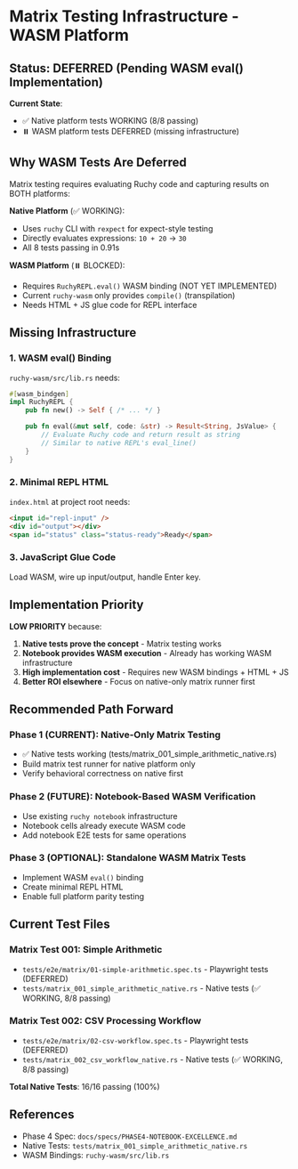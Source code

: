 # Matrix Testing Infrastructure - WASM Platform

## Status: DEFERRED (Pending WASM eval() Implementation)

**Current State**:
- ✅ Native platform tests WORKING (8/8 passing)
- ⏸️  WASM platform tests DEFERRED (missing infrastructure)

## Why WASM Tests Are Deferred

Matrix testing requires evaluating Ruchy code and capturing results on BOTH platforms:

**Native Platform** (✅ WORKING):
- Uses `ruchy` CLI with `rexpect` for expect-style testing
- Directly evaluates expressions: `10 + 20` → `30`
- All 8 tests passing in 0.91s

**WASM Platform** (⏸️  BLOCKED):
- Requires `RuchyREPL.eval()` WASM binding (NOT YET IMPLEMENTED)
- Current `ruchy-wasm` only provides `compile()` (transpilation)
- Needs HTML + JS glue code for REPL interface

## Missing Infrastructure

### 1. WASM eval() Binding

`ruchy-wasm/src/lib.rs` needs:

```rust
#[wasm_bindgen]
impl RuchyREPL {
    pub fn new() -> Self { /* ... */ }

    pub fn eval(&mut self, code: &str) -> Result<String, JsValue> {
        // Evaluate Ruchy code and return result as string
        // Similar to native REPL's eval_line()
    }
}
```

### 2. Minimal REPL HTML

`index.html` at project root needs:

```html
<input id="repl-input" />
<div id="output"></div>
<span id="status" class="status-ready">Ready</span>
```

### 3. JavaScript Glue Code

Load WASM, wire up input/output, handle Enter key.

## Implementation Priority

**LOW PRIORITY** because:
1. **Native tests prove the concept** - Matrix testing works
2. **Notebook provides WASM execution** - Already has working WASM infrastructure
3. **High implementation cost** - Requires new WASM bindings + HTML + JS
4. **Better ROI elsewhere** - Focus on native-only matrix runner first

## Recommended Path Forward

### Phase 1 (CURRENT): Native-Only Matrix Testing
- ✅ Native tests working (tests/matrix_001_simple_arithmetic_native.rs)
- Build matrix test runner for native platform only
- Verify behavioral correctness on native first

### Phase 2 (FUTURE): Notebook-Based WASM Verification
- Use existing `ruchy notebook` infrastructure
- Notebook cells already execute WASM code
- Add notebook E2E tests for same operations

### Phase 3 (OPTIONAL): Standalone WASM Matrix Tests
- Implement WASM `eval()` binding
- Create minimal REPL HTML
- Enable full platform parity testing

## Current Test Files

### Matrix Test 001: Simple Arithmetic
- `tests/e2e/matrix/01-simple-arithmetic.spec.ts` - Playwright tests (DEFERRED)
- `tests/matrix_001_simple_arithmetic_native.rs` - Native tests (✅ WORKING, 8/8 passing)

### Matrix Test 002: CSV Processing Workflow
- `tests/e2e/matrix/02-csv-workflow.spec.ts` - Playwright tests (DEFERRED)
- `tests/matrix_002_csv_workflow_native.rs` - Native tests (✅ WORKING, 8/8 passing)

**Total Native Tests**: 16/16 passing (100%)

## References

- Phase 4 Spec: `docs/specs/PHASE4-NOTEBOOK-EXCELLENCE.md`
- Native Tests: `tests/matrix_001_simple_arithmetic_native.rs`
- WASM Bindings: `ruchy-wasm/src/lib.rs`
